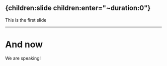 {children:slide children:enter="~duration:0"}
----
This is the first slide

---

# And now

We are speaking!
